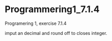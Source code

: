 # Programmering1_7.1.4
Programering 1, exercise 7.1.4

imput an decimal and round off to closes integer.
